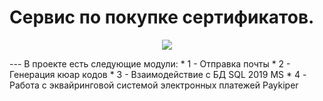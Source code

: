 # Сервис по покупке сертификатов. 
<p align="center">
  
<img src="https://img.shields.io/pypi/pyversions/3?style=for-the-badge">
</p>
---
В проекте есть следующие модули: 
* 1 - Отправка почты 
* 2 - Генерация кюар кодов
* 3 - Взаимодействие с БД SQL 2019 MS 
* 4 - Работа с эквайринговой системой электронных платежей Paykiper
